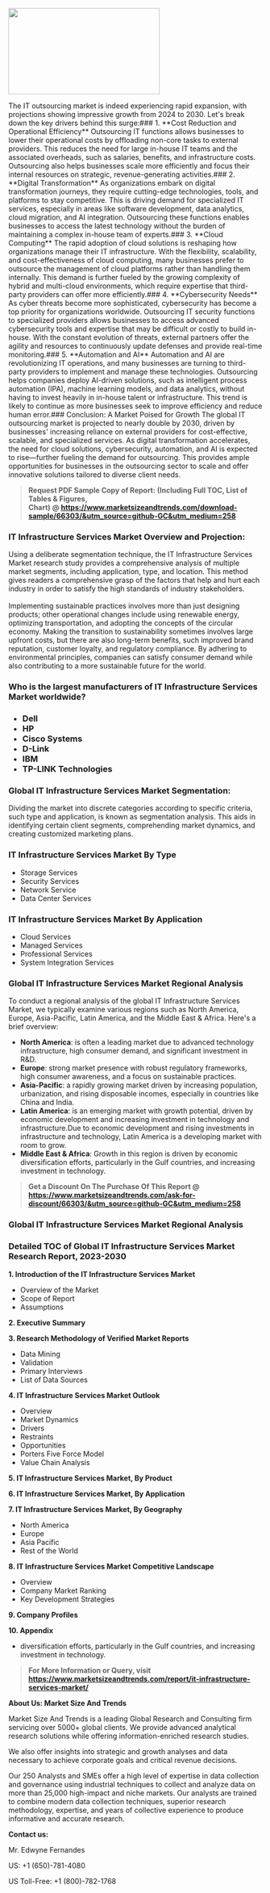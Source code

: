 <p><img class="alignnone size-medium wp-image-20088" src="https://ffe5etoiles.com/wp-content/uploads/2024/12/MST1-300x171.png" alt="" width="300" height="171" /></p>The IT outsourcing market is indeed experiencing rapid expansion, with projections showing impressive growth from 2024 to 2030. Let's break down the key drivers behind this surge:### 1. **Cost Reduction and Operational Efficiency** Outsourcing IT functions allows businesses to lower their operational costs by offloading non-core tasks to external providers. This reduces the need for large in-house IT teams and the associated overheads, such as salaries, benefits, and infrastructure costs. Outsourcing also helps businesses scale more efficiently and focus their internal resources on strategic, revenue-generating activities.### 2. **Digital Transformation** As organizations embark on digital transformation journeys, they require cutting-edge technologies, tools, and platforms to stay competitive. This is driving demand for specialized IT services, especially in areas like software development, data analytics, cloud migration, and AI integration. Outsourcing these functions enables businesses to access the latest technology without the burden of maintaining a complex in-house team of experts.### 3. **Cloud Computing** The rapid adoption of cloud solutions is reshaping how organizations manage their IT infrastructure. With the flexibility, scalability, and cost-effectiveness of cloud computing, many businesses prefer to outsource the management of cloud platforms rather than handling them internally. This demand is further fueled by the growing complexity of hybrid and multi-cloud environments, which require expertise that third-party providers can offer more efficiently.### 4. **Cybersecurity Needs** As cyber threats become more sophisticated, cybersecurity has become a top priority for organizations worldwide. Outsourcing IT security functions to specialized providers allows businesses to access advanced cybersecurity tools and expertise that may be difficult or costly to build in-house. With the constant evolution of threats, external partners offer the agility and resources to continuously update defenses and provide real-time monitoring.### 5. **Automation and AI** Automation and AI are revolutionizing IT operations, and many businesses are turning to third-party providers to implement and manage these technologies. Outsourcing helps companies deploy AI-driven solutions, such as intelligent process automation (IPA), machine learning models, and data analytics, without having to invest heavily in in-house talent or infrastructure. This trend is likely to continue as more businesses seek to improve efficiency and reduce human error.### Conclusion: A Market Poised for Growth The global IT outsourcing market is projected to nearly double by 2030, driven by businesses' increasing reliance on external providers for cost-effective, scalable, and specialized services. As digital transformation accelerates, the need for cloud solutions, cybersecurity, automation, and AI is expected to rise—further fueling the demand for outsourcing. This provides ample opportunities for businesses in the outsourcing sector to scale and offer innovative solutions tailored to diverse client needs.</p><blockquote id="" class=""><strong>Request PDF Sample Copy of Report: (Including Full TOC, List of Tables &amp; Figures, Chart)&nbsp;@&nbsp;<strong><a href="https://www.marketsizeandtrends.com/download-sample/66303/&utm_source=github-GC&utm_medium=258" target="_blank">https://www.marketsizeandtrends.com/download-sample/66303/&utm_source=github-GC&utm_medium=258</a></strong></strong></blockquote><h3 id="" class="">IT Infrastructure Services Market&nbsp;Overview and Projection:</h3><p id="" class="">Using a deliberate segmentation technique, the IT Infrastructure Services Market research study provides a comprehensive analysis of multiple market segments, including application, type, and location. This method gives readers a comprehensive grasp of the factors that help and hurt each industry in order to satisfy the high standards of industry stakeholders. <br /> <br />Implementing sustainable practices involves more than just designing products; other operational changes include using renewable energy, optimizing transportation, and adopting the concepts of the circular economy. Making the transition to sustainability sometimes involves large upfront costs, but there are also long-term benefits, such improved brand reputation, customer loyalty, and regulatory compliance. By adhering to environmental principles, companies can satisfy consumer demand while also contributing to a more sustainable future for the world.</p><h3 id="" class="">Who is the largest manufacturers of&nbsp;IT Infrastructure Services Market worldwide?</h3><h3 class=""><p><ul><li>Dell </li><li> HP </li><li> Cisco Systems </li><li> D-Link </li><li> IBM </li><li> TP-LINK Technologies</li></ul></p></h3><h3 id="" class="">Global&nbsp;IT Infrastructure Services Market Segmentation:</h3><p id="" class="">Dividing the market into discrete categories according to specific criteria, such type and application, is known as segmentation analysis. This aids in identifying certain client segments, comprehending market dynamics, and creating customized marketing plans.</p><h3 id="" class="">IT Infrastructure Services Market&nbsp;By Type</h3><p><p><ul><li>Storage Services </li><li> Security Services </li><li> Network Service </li><li> Data Center Services</p></li></ul></p></p><h3 id="" class="">IT Infrastructure Services Market&nbsp;By Application</h3><p class=""><p><ul><li>Cloud Services </li><li> Managed Services </li><li> Professional Services </li><li> System Integration Services</li></ul></p></p><h3 id="" class="">Global IT Infrastructure Services Market Regional Analysis</h3><p id="" class="">To conduct a regional analysis of the global IT Infrastructure Services Market, we typically examine various regions such as North America, Europe, Asia-Pacific, Latin America, and the Middle East &amp; Africa. Here's a brief overview:</p><ul><li><strong>North America</strong>: is often a leading market due to advanced technology infrastructure, high consumer demand, and significant investment in R&amp;D.</li><li><strong>Europe</strong>: strong market presence with robust regulatory frameworks, high consumer awareness, and a focus on sustainable practices.</li><li><strong>Asia-Pacific</strong>: a rapidly growing market driven by increasing population, urbanization, and rising disposable incomes, especially in countries like China and India.</li><li><strong>Latin America</strong>: is an emerging market with growth potential, driven by economic development and increasing investment in technology and infrastructure.Due to economic development and rising investments in infrastructure and technology, Latin America is a developing market with room to grow.</li><li><strong>Middle East &amp; Africa</strong>: Growth in this region is driven by economic diversification efforts, particularly in the Gulf countries, and increasing investment in technology.</li></ul><blockquote id="" class=""><strong>Get a Discount On The Purchase Of This Report @ <strong><a href="https://www.marketsizeandtrends.com/ask-for-discount/66303/&utm_source=github-GC&utm_medium=258" target="_blank">https://www.marketsizeandtrends.com/ask-for-discount/66303/&utm_source=github-GC&utm_medium=258</a></strong></strong></blockquote><h3 id="" class="">Global IT Infrastructure Services Market Regional Analysis</h3><h3 id="" class="">Detailed TOC of Global IT Infrastructure Services Market Research Report, 2023-2030</h3><p id="" class=""><strong>1. Introduction of the IT Infrastructure Services Market</strong></p><ul><li>Overview of the Market</li><li>Scope of Report</li><li>Assumptions</li></ul><p id="" class=""><strong>2. Executive Summary</strong></p><p id="" class=""><strong>3. Research Methodology of Verified Market Reports</strong></p><ul><li>Data Mining</li><li>Validation</li><li>Primary Interviews</li><li>List of Data Sources</li></ul><p id="" class=""><strong>4. IT Infrastructure Services Market Outlook</strong></p><ul><li>Overview</li><li>Market Dynamics</li><li>Drivers</li><li>Restraints</li><li>Opportunities</li><li>Porters Five Force Model</li><li>Value Chain Analysis</li></ul><p id="" class=""><strong>5. IT Infrastructure Services Market, By Product</strong></p><p id="" class=""><strong>6. IT Infrastructure Services Market, By Application</strong></p><p id="" class=""><strong>7. IT Infrastructure Services Market, By Geography</strong></p><ul><li>North America</li><li>Europe</li><li>Asia Pacific</li><li>Rest of the World</li></ul><p id="" class=""><strong>8. IT Infrastructure Services Market Competitive Landscape</strong></p><ul><li>Overview</li><li>Company Market Ranking</li><li>Key Development Strategies</li></ul><p id="" class=""><strong>9. Company Profiles</strong></p><p id="" class=""><strong>10. Appendix</strong></p><ul><li>diversification efforts, particularly in the Gulf countries, and increasing investment in technology.</li></ul><blockquote id="" class=""><strong>For More Information or Query, visit <strong><strong><a href="https://www.marketsizeandtrends.com/report/it-infrastructure-services-market/" target="_blank">https://www.marketsizeandtrends.com/report/it-infrastructure-services-market/</a></strong></strong></strong></blockquote><p id="" class=""><strong>About Us: Market Size And Trends</strong></p><p id="" class="">Market Size And Trends is a leading Global Research and Consulting firm servicing over 5000+ global clients. We provide advanced analytical research solutions while offering information-enriched research studies.</p><p id="" class="">We also offer insights into strategic and growth analyses and data necessary to achieve corporate goals and critical revenue decisions.</p><p id="" class="">Our 250 Analysts and SMEs offer a high level of expertise in data collection and governance using industrial techniques to collect and analyze data on more than 25,000 high-impact and niche markets. Our analysts are trained to combine modern data collection techniques, superior research methodology, expertise, and years of collective experience to produce informative and accurate research.</p><p id="" class=""><strong>Contact us:</strong></p><p id="" class="">Mr. Edwyne Fernandes</p><p id="" class="">US: +1 (650)-781-4080</p><p id="" class="">US Toll-Free: +1 (800)-782-1768</p>
